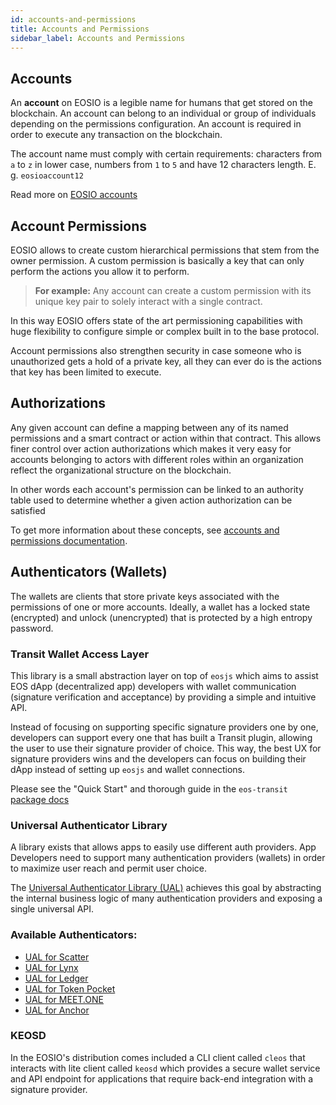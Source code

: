 ```yaml
---
id: accounts-and-permissions
title: Accounts and Permissions
sidebar_label: Accounts and Permissions
---
```


## Accounts

An **account** on EOSIO is a legible name for humans that get stored on the blockchain. An account can belong to an individual or group of individuals depending on the permissions configuration. An account is required in order to execute any transaction on the blockchain.

The account name must comply with certain requirements: characters from `a` to `z` in lower case, numbers from `1` to `5` and have 12 characters length. E. g. `eosioaccount12`

Read more on [EOSIO accounts](https://developers.eos.io/welcome/latest/protocol/accounts_and_permissions#2-accounts)

## Account Permissions

EOSIO allows to create custom hierarchical permissions that stem from the owner permission. A custom permission is basically a key that can only perform the actions you allow it to perform.

>**For example:** Any account can create a custom permission with its unique key pair to solely interact with a single contract.

In this way EOSIO offers state of the art permissioning capabilities with huge flexibility to configure simple or complex built in to the base protocol.

Account permissions also strengthen security in case someone who is unauthorized gets a hold of a private key, all they can ever do is the actions that key has been limited to execute.

## Authorizations

Any given account can define a mapping between any of its named permissions and a smart contract or action within that contract. This allows finer control over action authorizations which makes it very easy for accounts belonging to actors with different roles within an organization reflect the organizational structure on the blockchain.

In other words each account's permission can be linked to an authority table used to determine whether a given action authorization can be satisfied

To get more information about these concepts, see [accounts and permissions documentation](https://developers.eos.io/welcome/latest/protocol/accounts_and_permissions).

## Authenticators (Wallets)

The wallets are clients that store private keys associated with the permissions of one or more accounts. Ideally, a wallet has a locked state (encrypted) and unlock (unencrypted) that is protected by a high entropy password.

### Transit Wallet Access Layer

This library is a small abstraction layer on top of `eosjs` which aims to assist EOS dApp (decentralized app) developers with wallet communication (signature verification and acceptance) by providing a simple and intuitive API.

Instead of focusing on supporting specific signature providers one by one, developers can support every one that has built a Transit plugin, allowing the user to use their signature provider of choice. This way, the best UX for signature providers wins and the developers can focus on building their dApp instead of setting up `eosjs` and wallet connections.

Please see the "Quick Start" and thorough guide in the `eos-transit` [package docs](https://github.com/eosnewyork/eos-transit)

### Universal Authenticator Library

A library exists that allows apps to easily use different auth providers. App Developers need to support many authentication providers (wallets) in order to maximize user reach and permit user choice.

The [Universal Authenticator Library (UAL)](https://github.com/EOSIO/universal-authenticator-library) achieves this goal by abstracting the internal business logic of many authentication providers and exposing a single universal API.

### Available Authenticators:

* [UAL for Scatter](https://github.com/EOSIO/ual-scatter)
* [UAL for Lynx](https://github.com/EOSIO/ual-lynx)
* [UAL for Ledger](https://github.com/EOSIO/ual-ledger)
* [UAL for Token Pocket](https://github.com/EOSIO/ual-token-pocket)
* [UAL for MEET.ONE](https://github.com/meet-one/ual-meetone)
* [UAL for Anchor](https://github.com/greymass/ual-anchor)

### KEOSD

In the EOSIO's distribution comes included a CLI client called `cleos` that interacts with lite client called `keosd` which provides a secure wallet service and API endpoint for applications that require back-end integration with a signature provider.
